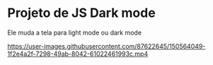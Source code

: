 # Projeto de JS Dark mode

Ele muda a tela para light mode ou dark mode

https://user-images.githubusercontent.com/87622645/150564049-1f2e4a2f-7298-49ab-8042-61022461993c.mp4
